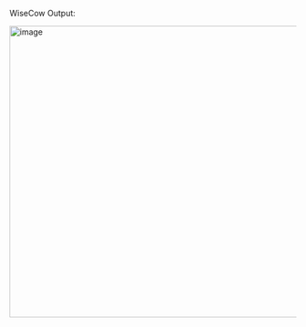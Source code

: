 WiseCow
Output:

<img width="1390" height="512" alt="image" src="https://github.com/user-attachments/assets/c487dfbe-b045-4123-bb99-782f02cb36d5" />
